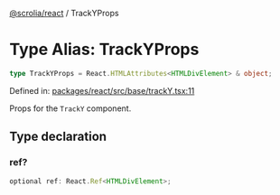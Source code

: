 [@scrolia/react](../README.md) / TrackYProps

# Type Alias: TrackYProps

```ts
type TrackYProps = React.HTMLAttributes<HTMLDivElement> & object;
```

Defined in: [packages/react/src/base/trackY.tsx:11](https://github.com/alpheus-day/scrolia/blob/a7062c82222b0dcb500e88f7ca3fff69b13a5fcd/packages/react/src/base/trackY.tsx#L11)

Props for the `TrackY` component.

## Type declaration

### ref?

```ts
optional ref: React.Ref<HTMLDivElement>;
```
